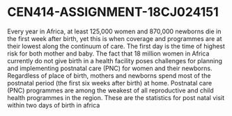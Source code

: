 # CEN414-ASSIGNMENT-18CJ024151
Every year in Africa, at least 125,000 women and 870,000 newborns die in the
first week after birth, yet this is when coverage and programmes are at their
lowest along the continuum of care. The first day is the time of highest risk
for both mother and baby. The fact that 18 million women in Africa currently
do not give birth in a health facility poses challenges for planning and
implementing postnatal care (PNC) for women and their newborns.
Regardless of place of birth, mothers and newborns spend most of the
postnatal period (the first six weeks after birth) at home.
Postnatal care (PNC) programmes are among the weakest of all
reproductive and child health programmes in the region. These are the statistics for post natal visit within two days of birth in africa
